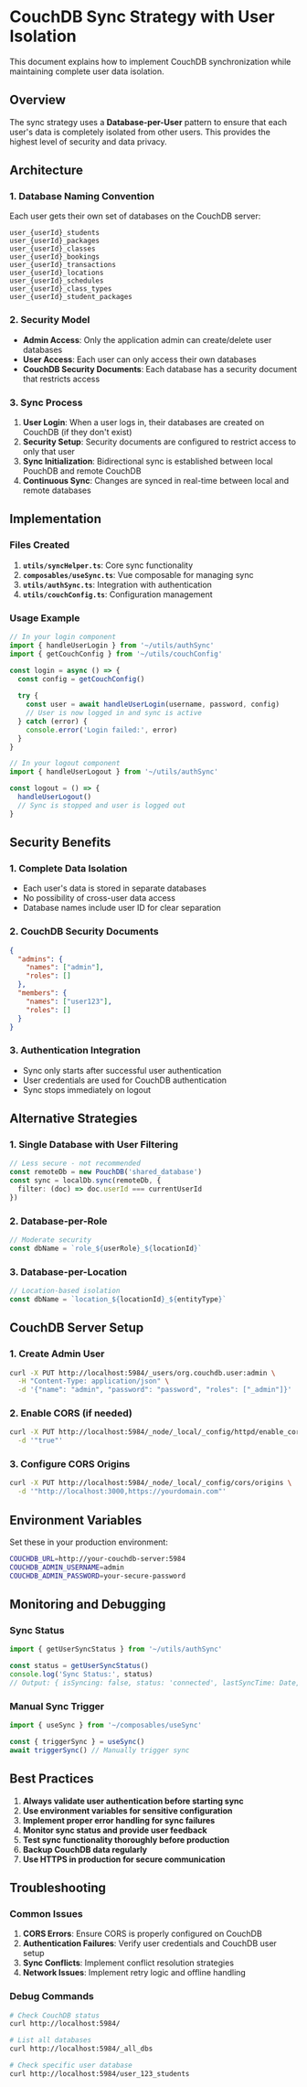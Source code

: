 # CouchDB Sync Strategy with User Isolation

This document explains how to implement CouchDB synchronization while maintaining complete user data isolation.

## Overview

The sync strategy uses a **Database-per-User** pattern to ensure that each user's data is completely isolated from other users. This provides the highest level of security and data privacy.

## Architecture

### 1. Database Naming Convention

Each user gets their own set of databases on the CouchDB server:

```
user_{userId}_students
user_{userId}_packages
user_{userId}_classes
user_{userId}_bookings
user_{userId}_transactions
user_{userId}_locations
user_{userId}_schedules
user_{userId}_class_types
user_{userId}_student_packages
```

### 2. Security Model

- **Admin Access**: Only the application admin can create/delete user databases
- **User Access**: Each user can only access their own databases
- **CouchDB Security Documents**: Each database has a security document that restricts access

### 3. Sync Process

1. **User Login**: When a user logs in, their databases are created on CouchDB (if they don't exist)
2. **Security Setup**: Security documents are configured to restrict access to only that user
3. **Sync Initialization**: Bidirectional sync is established between local PouchDB and remote CouchDB
4. **Continuous Sync**: Changes are synced in real-time between local and remote databases

## Implementation

### Files Created

1. **`utils/syncHelper.ts`**: Core sync functionality
2. **`composables/useSync.ts`**: Vue composable for managing sync
3. **`utils/authSync.ts`**: Integration with authentication
4. **`utils/couchConfig.ts`**: Configuration management

### Usage Example

```typescript
// In your login component
import { handleUserLogin } from '~/utils/authSync'
import { getCouchConfig } from '~/utils/couchConfig'

const login = async () => {
  const config = getCouchConfig()
  
  try {
    const user = await handleUserLogin(username, password, config)
    // User is now logged in and sync is active
  } catch (error) {
    console.error('Login failed:', error)
  }
}

// In your logout component
import { handleUserLogout } from '~/utils/authSync'

const logout = () => {
  handleUserLogout()
  // Sync is stopped and user is logged out
}
```

## Security Benefits

### 1. Complete Data Isolation
- Each user's data is stored in separate databases
- No possibility of cross-user data access
- Database names include user ID for clear separation

### 2. CouchDB Security Documents
```json
{
  "admins": {
    "names": ["admin"],
    "roles": []
  },
  "members": {
    "names": ["user123"],
    "roles": []
  }
}
```

### 3. Authentication Integration
- Sync only starts after successful user authentication
- User credentials are used for CouchDB authentication
- Sync stops immediately on logout

## Alternative Strategies

### 1. Single Database with User Filtering
```typescript
// Less secure - not recommended
const remoteDb = new PouchDB('shared_database')
const sync = localDb.sync(remoteDb, {
  filter: (doc) => doc.userId === currentUserId
})
```

### 2. Database-per-Role
```typescript
// Moderate security
const dbName = `role_${userRole}_${locationId}`
```

### 3. Database-per-Location
```typescript
// Location-based isolation
const dbName = `location_${locationId}_${entityType}`
```

## CouchDB Server Setup

### 1. Create Admin User
```bash
curl -X PUT http://localhost:5984/_users/org.couchdb.user:admin \
  -H "Content-Type: application/json" \
  -d '{"name": "admin", "password": "password", "roles": ["_admin"]}'
```

### 2. Enable CORS (if needed)
```bash
curl -X PUT http://localhost:5984/_node/_local/_config/httpd/enable_cors \
  -d '"true"'
```

### 3. Configure CORS Origins
```bash
curl -X PUT http://localhost:5984/_node/_local/_config/cors/origins \
  -d '"http://localhost:3000,https://yourdomain.com"'
```

## Environment Variables

Set these in your production environment:

```bash
COUCHDB_URL=http://your-couchdb-server:5984
COUCHDB_ADMIN_USERNAME=admin
COUCHDB_ADMIN_PASSWORD=your-secure-password
```

## Monitoring and Debugging

### Sync Status
```typescript
import { getUserSyncStatus } from '~/utils/authSync'

const status = getUserSyncStatus()
console.log('Sync Status:', status)
// Output: { isSyncing: false, status: 'connected', lastSyncTime: Date, error: null, activeSyncs: 9 }
```

### Manual Sync Trigger
```typescript
import { useSync } from '~/composables/useSync'

const { triggerSync } = useSync()
await triggerSync() // Manually trigger sync
```

## Best Practices

1. **Always validate user authentication before starting sync**
2. **Use environment variables for sensitive configuration**
3. **Implement proper error handling for sync failures**
4. **Monitor sync status and provide user feedback**
5. **Test sync functionality thoroughly before production**
6. **Backup CouchDB data regularly**
7. **Use HTTPS in production for secure communication**

## Troubleshooting

### Common Issues

1. **CORS Errors**: Ensure CORS is properly configured on CouchDB
2. **Authentication Failures**: Verify user credentials and CouchDB user setup
3. **Sync Conflicts**: Implement conflict resolution strategies
4. **Network Issues**: Implement retry logic and offline handling

### Debug Commands

```bash
# Check CouchDB status
curl http://localhost:5984/

# List all databases
curl http://localhost:5984/_all_dbs

# Check specific user database
curl http://localhost:5984/user_123_students
```
